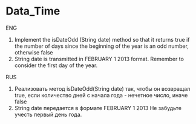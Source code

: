 # Data_Time

ENG

1. Implement the isDateOdd (String date) method so that it returns true if the number of days since the beginning of the year is an odd number,
otherwise false
2. String date is transmitted in FEBRUARY 1 2013 format. Remember to consider the first day of the year.

RUS 

1. Реализовать метод isDateOdd(String date) так, чтобы он возвращал true, если количество дней с начала года - нечетное число, 
иначе false 
2. String date передается в формате FEBRUARY 1 2013 Не забудьте учесть первый день года.
